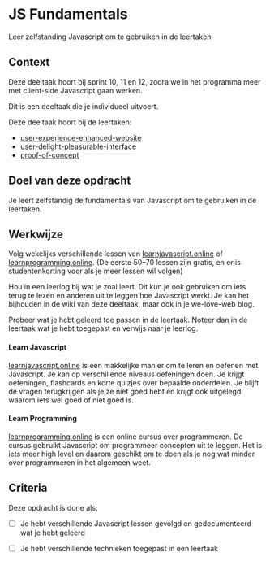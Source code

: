 
# JS Fundamentals

Leer zelfstanding Javascript om te gebruiken in de leertaken

## Context

Deze deeltaak hoort bij sprint 10, 11 en 12, zodra we in het programma meer met client-side Javascript gaan werken. 

Dit is een deeltaak die je individueel uitvoert.

Deze deeltaak hoort bij de leertaken:
- [user-experience-enhanced-website](https://github.com/fdnd-task/user-experience-enhanced-website)
- [user-delight-pleasurable-interface](https://github.com/fdnd-task/user-delight-pleasurable-interface)
- [proof-of-concept](https://github.com/fdnd-task/proof-of-concept)



## Doel van deze opdracht

Je leert zelfstandig de fundamentals van Javascript om te gebruiken in de leertaken. 


## Werkwijze

Volg wekelijks verschillende lessen ven [learnjavascript.online](https://learnjavascript.online) of [learnprogramming.online](https://learnprogramming.online). (De eerste 50–70 lessen zijn gratis, en er is studentenkorting voor als je meer lessen wil volgen)

Hou in een leerlog bij wat je zoal leert. Dit kun je ook gebruiken om iets terug te lezen en anderen uit te leggen hoe Javascript werkt. Je kan het bijhouden in de wiki van deze deeltaak, maar ook in je we-love-web blog.

Probeer wat je hebt geleerd toe passen in de leertaak. Noteer dan in de leertaak wat je hebt toegepast en verwijs naar je leerlog. 

#### Learn Javascript 
[learnjavascript.online](https://learnjavascript.online) is een makkelijke manier om te leren en oefenen met Javascript. Je kan op verschillende niveaus oefeningen doen. Je krijgt oefeningen, flashcards en korte quizjes over bepaalde onderdelen. Je blijft de vragen terugkrijgen als je ze niet goed hebt en krijgt ook uitgelegd waarom iets wel goed of niet goed is. 

#### Learn Programming 
[learnprogramming.online](https://learnprogramming.online) is een online cursus over programmeren. De cursus gebruikt Javascript om programmeer concepten uit te leggen. Het is iets meer high level en daarom geschikt om te doen als je nog wat minder over programmeren in het algemeen weet.





## Criteria

Deze opdracht is done als:

- [ ] Je hebt verschillende Javascript lessen gevolgd en gedocumenteerd wat je hebt geleerd
- [ ] Je hebt verschillende technieken toegepast in een leertaak

